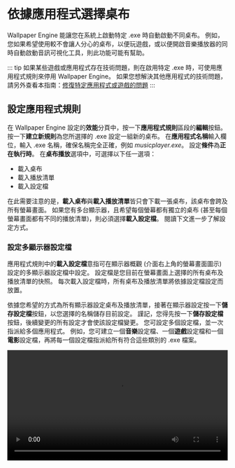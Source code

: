 # 依據應用程式選擇桌布

Wallpaper Engine 能讓您在系統上啟動特定 .exe 時自動啟動不同桌布。 例如，您如果希望使用較不會讓人分心的桌布，以便玩遊戲，或以便開啟音樂播放器的同時自動啟動音訊可視化工具，則此功能可能有幫助。

::: tip
如果某些遊戲或應用程式存在技術問題，則在啟用特定 .exe 時，可使用應用程式規則來停用 Wallpaper Engine。 如果您想解決其他應用程式的技術問題，請另外查看本指南：[修復特定應用程式或遊戲的問題](/functionality/applicationrules.html)
:::

## 設定應用程式規則

在 Wallpaper Engine 設定的**效能**分頁中，按一下**應用程式規則**區段的**編輯**按鈕。 按一下**建立新規則**為您所選擇的 .exe 設定一組新的桌布。 在**應用程式名稱**輸入欄位，輸入 .exe 名稱，確保名稱完全正確，例如 *musicplayer.exe*。 設定**條件**為**正在執行時**。 在**桌布播放**選項中，可選擇以下任一選項：

* 載入桌布
* 載入播放清單
* 載入設定檔

在此需要注意的是，**載入桌布**與**載入播放清單**皆只會下載一張桌布，該桌布會跨及所有螢幕畫面。 如果您有多台顯示器，且希望每個螢幕都有獨立的桌布 (甚至每個螢幕畫面都有不同的播放清單)，則必須選擇**載入設定檔**。 閱讀下文進一步了解設定方式。

### 設定多顯示器設定檔

應用程式規則中的**載入設定檔**意指可在顯示器概觀 (介面右上角的螢幕畫面圖示) 設定的多顯示器設定檔中設定。 設定檔是您目前在螢幕畫面上選擇的所有桌布及播放清單的快照。 每次載入設定檔時，所有桌布及播放清單將依據設定檔設定而放置。

依據您希望的方式為所有顯示器設定桌布及播放清單，接著在顯示器設定按一下**儲存設定檔**按鈕，以您選擇的名稱儲存目前設定。 謹記，您得先按一下**儲存設定檔**按鈕，後續變更的所有設定才會使該設定檔變更。 您可設定多個設定檔，並一次指派給多個應用程式。 例如，您可建立一個**音樂**設定檔、一個**遊戲**設定檔和一個**電影**設定檔，再將每一個設定檔指派給所有符合這些類別的 .exe 檔案。

<video width="100%" controls autoplay loop>
  <source src="/videos/apprules.mp4" type="video/mp4">
  您的瀏覽器不支援影片標籤。
</video>